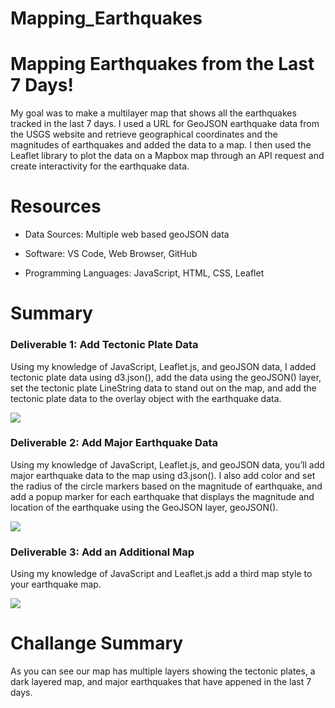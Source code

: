 # Mapping_Earthquakes


<h1>Mapping Earthquakes from the Last 7 Days!</h1>
My goal was to make a multilayer map that shows all the earthquakes tracked in the last 7 days. I used a URL for GeoJSON earthquake data from the USGS website and retrieve geographical coordinates and the magnitudes of earthquakes and added the data to a map. I then used the Leaflet library to plot the data on a Mapbox map through an API request and create interactivity for the earthquake data.


<h1>Resources</h1>

- Data Sources: Multiple web based geoJSON data

- Software: VS Code, Web Browser, GitHub

- Programming Languages: JavaScript, HTML, CSS, Leaflet
<body>
<h1>Summary</h1>

<h3> Deliverable 1: Add Tectonic Plate Data</h3>
<p>Using my knowledge of JavaScript, Leaflet.js, and geoJSON data, I added tectonic plate data using d3.json(), add the data using the geoJSON() layer, set the tectonic plate LineString data to stand out on the map, and add the tectonic plate data to the overlay object with the earthquake data.<p>

 <img src="[Deliverable 1: Add Tectonic Plate Data.png](https://github.com/kellynichols99/Mapping_Earthquakes/blob/main/Deliverable%201:%20Add%20Tectonic%20Plate%20Data.png)">
  
<h3>Deliverable 2: Add Major Earthquake Data</h3>
<p>Using my knowledge of JavaScript, Leaflet.js, and geoJSON data, you’ll add major earthquake data to the map using d3.json(). I also add color and set the radius of the circle markers based on the magnitude of earthquake, and add a popup marker for each earthquake that displays the magnitude and location of the earthquake using the GeoJSON layer, geoJSON(). </p>

<img src="[Deliverable 2: Add Major Earthquake Data.png](https://github.com/kellynichols99/Mapping_Earthquakes/blob/main/Deliverable%202:%20Add%20Major%20Earthquake%20Data.png)">

<h3> Deliverable 3: Add an Additional Map</h3>
<p>Using my knowledge of JavaScript and Leaflet.js add a third map style to your earthquake map.</p>

<img src="[Deliverable 3: Add an Additional Map.png](https://github.com/kellynichols99/Mapping_Earthquakes/blob/main/Deliverable%203:%20Add%20an%20Additional%20Map.png)">

<body>
  
<h1>Challange Summary</h1>
As you can see our map has multiple layers showing the tectonic plates, a dark layered map, and major earthquakes that have appened in the last 7 days.   
